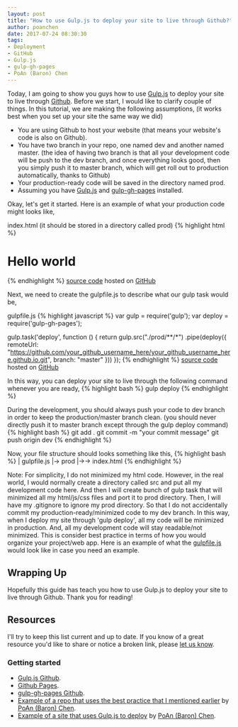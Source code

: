 ```yaml
---
layout: post
title: "How to use Gulp.js to deploy your site to live through Github?"
author: poanchen
date: 2017-07-24 08:30:30
tags:
- Deployment
- GitHub
- Gulp.js
- gulp-gh-pages
- PoAn (Baron) Chen
---
```

Today, I am going to show you guys how to use [Gulp.js](http://gulpjs.com/) to deploy your site to live through [Github](https://www.github.com). Before we start, I would like to clarify couple of things. In this tutorial, we are making the following assumptions, (it works best when you set up your site the same way we did)

* You are using Github to host your website (that means your website's code is also on Github).
* You have two branch in your repo, one named dev and another named master. (the idea of having two branch is that all your development code will be push to the dev branch, and once everything looks good, then you simply push it to master branch, which will get roll out to production automatically, thanks to Github)
* Your production-ready code will be saved in the directory named prod.
* Assuming you have [Gulp.js](http://gulpjs.com/) and [gulp-gh-pages](https://www.npmjs.com/package/gulp-gh-pages) installed.

Okay, let's get it started. Here is an example of what your production code might looks like,

index.html (it should be stored in a directory called prod)
{% highlight html %}
  <!DOCTYPE html>
  <html>
    <head>
      <title>Page Title</title>
    </head>
    <body>
      <h1>Hello world</h1>
    </body>
  </html>
{% endhighlight %}
<a href="https://github.com/poanchen/code-for-blog/blob/master/2017/07/24/how-to-use-gulp.js-to-deploy-your-site-to-live-through-github/prod/index.html" target="_blank">source code</a> hosted on <a href="https://github.com" target="_blank">GitHub</a>

Next, we need to create the gulpfile.js to describe what our gulp task would be,

gulpfile.js
{% highlight javascript %}
  var gulp   = require('gulp');
  var deploy = require('gulp-gh-pages');

  gulp.task('deploy', function () {
    return gulp.src("./prod/**/*")
      .pipe(deploy({ 
        remoteUrl: "https://github.com/your_github_username_here/your_github_username_here.github.io.git",
        branch: "master"
      }))
  });
{% endhighlight %}
<a href="https://github.com/poanchen/code-for-blog/blob/master/2017/07/24/how-to-use-gulp.js-to-deploy-your-site-to-live-through-github/gulpfile.js" target="_blank">source code</a> hosted on <a href="https://github.com" target="_blank">GitHub</a>

In this way, you can deploy your site to live through the following command whenever you are ready,
{% highlight bash %}
  gulp deploy
{% endhighlight %}

During the development, you should always push your code to dev branch in order to keep the production/master branch clean. (you should never directly push it to master branch except through the gulp deploy command)
{% highlight bash %}
  git add .
  git commit -m "your commit message"
  git push origin dev
{% endhighlight %}

Now, your file structure should looks something like this,
{% highlight bash %}
  | gulpfile.js
  |-> prod
  |->-> index.html
{% endhighlight %}

Note: For simplicity, I do not minimized my html code. However, in the real world, I would normally create a directory called src and put all my development code here. And then I will create bunch of gulp task that will minimized all my html/js/css files and port it to prod directory. Then, I will have my .gitignore to ignore my prod directory. So that I do not accidentally commit my production-ready/minimized code to my dev branch. In this way, when I deploy my site through 'gulp deploy', all my code will be minimized in production. And, all my development code will stay readable/not minimized. This is consider best practice in terms of how you would organize your project/web app. Here is an example of what the [gulpfile.js](https://github.com/poanchen/pwa-to-do-list/blob/dev/gulpfile.js) would look like in case you need an example.

## Wrapping Up

Hopefully this guide has teach you how to use Gulp.js to deploy your site to live through Github. Thank you for reading!

## Resources

I'll try to keep this list current and up to date. If you know of a great resource you'd like to share or notice a broken link, please [let us know](https://github.com/poanchen/poanchen.github.io/issues).

### Getting started

* [Gulp.js Github](https://github.com/gulpjs/gulp).
* [Github Pages](https://pages.github.com/).
* [gulp-gh-pages Github](https://github.com/shinnn/gulp-gh-pages).
* [Example of a repo that uses the best practice that I mentioned earlier](https://github.com/poanchen/pwa-to-do-list) by [PoAn (Baron) Chen](https://www.github.com/poanchen).
* [Example of a site that uses Gulp.js to deploy](https://github.com/poanchen/poanchen.github.io) by [PoAn (Baron) Chen](https://www.github.com/poanchen).